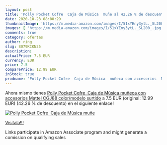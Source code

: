 ```yaml
---
layout: post
title: 'Polly Pocket Cofre  Caja de Música  muñe al 42.26 % de descuento'
date: 2020-10-23 08:00:29
thumbnailImage: 'https://m.media-amazon.com/images/I/51xYEny3ytL._SL200_.jpg'
images: [ 'https://m.media-amazon.com/images/I/51xYEny3ytL._SL200_.jpg' ]
comments: true
category: ofertas
author: ring
slug: B079KCKN25
description:
actualPrice: 7.5 EUR
currency: EUR
price: 7.5
comparePrice: 12.99 EUR
inStock: true
prodname: 'Polly Pocket Cofre  Caja de Música  muñeca con accesorios  Mattel CGJ88    color/modelo surtido'
---
```


Ahora mismo tienes [Polly Pocket Cofre  Caja de Música  muñeca con accesorios  Mattel CGJ88    color/modelo surtido](https://www.amazon.es/dp/B079KCKN25/?tag=tolees-21) a 7.5 EUR (original: 12.99 EUR) (42.26 %  de descuento) en el siguiente enlace!

[![Polly Pocket Cofre  Caja de Música  muñe](https://m.media-amazon.com/images/I/51xYEny3ytL._SL200_.jpg)](https://www.amazon.es/dp/B079KCKN25/?tag=tolees-21)

[Visítala!!!](https://www.amazon.es/dp/B079KCKN25/?tag=tolees-21)

Links participate in Amazon Associate program and might generate a comission on qualifying sales
